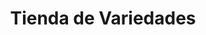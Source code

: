---
title: "Tienda de Variedades"
url: /municipio-el-alto/tienda-de-variedades-avenida-civica/
shop: comodidad
---